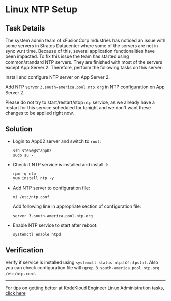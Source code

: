 # Linux NTP Setup

## Task Details

The system admin team of xFusionCorp Industries has noticed an issue with some servers in Stratos Datacenter where some of the servers are not in sync w.r.t time. Because of this, several application functionalities have been impacted. To fix this issue the team has started using common/standard NTP servers. They are finished with most of the servers except App Server 2. Therefore, perform the following tasks on this server:

Install and configure NTP server on App Server 2.

Add NTP server `3.south-america.pool.ntp.org` in NTP configuration on App Server 2.

Please do not try to start/restart/stop `ntp` service, as we already have a restart for this service scheduled for tonight and we don't want these changes to be applied right now.

## Solution

* Login to App02 server and switch to `root`:

      ssh steve@stapp02
      sudo su -

* Check if NTP service is installed and install it:

      rpm -q ntp
      yum install ntp -y

* Add NTP server to configuration file:

      vi /etc/ntp.conf

  Add following line in appropriate section of configuration file:

      server 3.south-america.pool.ntp.org

* Enable NTP service to start after reboot:

      systemctl enable ntpd

## Verification

Verify if service is installed using `systemctl status ntpd` or `ntpstat`. Also you can check configuration file with `grep 3.south-america.pool.ntp.org /etc/ntp.conf`.

---
For tips on getting better at KodeKloud Engineer Linux Administration tasks, [click here](./README.md)
